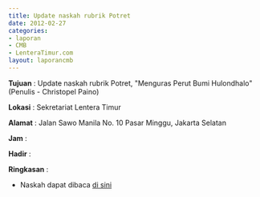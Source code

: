 ```yaml
---
title: Update naskah rubrik Potret
date: 2012-02-27
categories:
- laporan
- CMB
- LenteraTimur.com
layout: laporancmb
---
```


**Tujuan** : Update naskah rubrik Potret, "Menguras Perut Bumi Hulondhalo" (Penulis - Christopel Paino)

**Lokasi** : Sekretariat Lentera Timur 

**Alamat** : Jalan Sawo Manila No. 10 Pasar Minggu, Jakarta Selatan

**Jam** : 

**Hadir** :  


**Ringkasan** : 
* Naskah dapat dibaca [di sini](http://www.lenteratimur.com/2012/02/menguras-perut-bumi-hulondhalo/)

